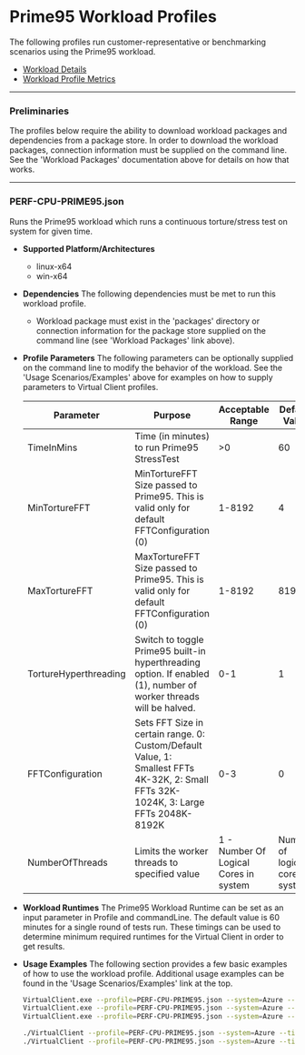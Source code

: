 ﻿# Prime95 Workload Profiles
The following profiles run customer-representative or benchmarking scenarios using the
 Prime95 workload.

* [Workload Details](./prime95.md)
* [Workload Profile Metrics](./prime95-metrics.md)


-----------------------------------------------------------------------

### Preliminaries
The profiles below require the ability to download workload packages and dependencies
from a package store. In order to download the workload packages, connection
information must be supplied on the command line. See the 'Workload Packages'
documentation above for details on how that works.

-----------------------------------------------------------------------

### PERF-CPU-PRIME95.json
Runs the Prime95 workload which runs a continuous torture/stress test on system for given time.

* **Supported Platform/Architectures**
  * linux-x64
  * win-x64

* **Dependencies**
  The following dependencies must be met to run this workload profile.

  * Workload package must exist in the 'packages' directory or connection information for the package store supplied on the command line (see 'Workload Packages' link above).

* **Profile Parameters**
  The following parameters can be optionally supplied on the command line to modify the
  behavior of the workload. See the 'Usage Scenarios/Examples' above for examples on
  how to supply parameters to Virtual Client profiles.

  | Parameter | Purpose | Acceptable Range | Default Value |
  |-----------|---------|------------------|---------------|
  | TimeInMins | Time (in minutes) to run Prime95 StressTest | >0 | 60 |
  | MinTortureFFT | MinTortureFFT Size passed to Prime95. This is valid only for default FFTConfiguration (0) | 1-8192 | 4 |
  | MaxTortureFFT | MaxTortureFFT Size passed to Prime95. This is valid only for default FFTConfiguration (0) | 1-8192 | 8192 |
  | TortureHyperthreading | Switch to toggle Prime95 built-in hyperthreading option. If enabled (1), number of worker threads will be halved. | 0-1 | 1 |
  | FFTConfiguration | Sets FFT Size in certain range. 0: Custom/Default Value, 1: Smallest FFTs 4K-32K, 2: Small FFTs 32K-1024K, 3: Large FFTs 2048K-8192K | 0-3 | 0
  | NumberOfThreads | Limits the worker threads to specified value | 1 - Number Of Logical Cores in system | Number of logical cores in system |

* **Workload Runtimes**
  The Prime95 Workload Runtime can be set as an input parameter in Profile and commandLine. The default value is 60 minutes for a single round of tests run.
  These timings can be used to determine minimum required runtimes for the Virtual Client in order to get results.

* **Usage Examples**
  The following section provides a few basic examples of how to use the workload profile. Additional usage examples can be found in the
  'Usage Scenarios/Examples' link at the top.


  ```bash
  VirtualClient.exe --profile=PERF-CPU-PRIME95.json --system=Azure --timeout=1440 --packageStore="{BlobConnectionString|SAS Uri}"
  VirtualClient.exe --profile=PERF-CPU-PRIME95.json --system=Azure --timeout=1440 --packageStore="{BlobConnectionString|SAS Uri}" --parameters="TimeInMins=120,,,MinTortureFFT=1024,,,MaxTortureFFT=4096,,,TortureHyperthreading=0"
  VirtualClient.exe --profile=PERF-CPU-PRIME95.json --system=Azure --timeout=1440 --packageStore="{BlobConnectionString|SAS Uri}" --parameters="TimeInMins=240,,,FFTConfiguration=1"

  ./VirtualClient --profile=PERF-CPU-PRIME95.json --system=Azure --timeout=1440 --packageStore="{BlobConnectionString|SAS Uri}"
  ./VirtualClient --profile=PERF-CPU-PRIME95.json --system=Azure --timeout=1440 --packageStore="{BlobConnectionString|SAS Uri}" --parameters="TimeInMins=120,,,MinTortureFFT=1024,,,MaxTortureFFT=4096,,,TortureHyperthreading=0"
  ```
